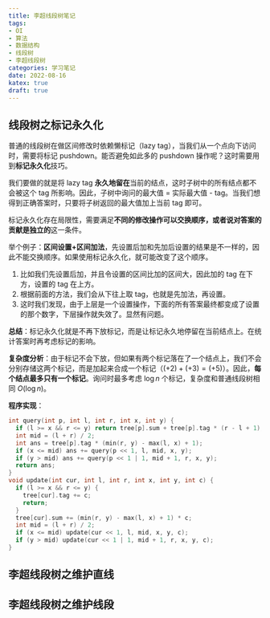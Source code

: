 ```yaml
---
title: 李超线段树笔记
tags:
- OI
- 算法
- 数据结构
- 线段树
- 李超线段树
categories: 学习笔记
date: 2022-08-16
katex: true
draft: true
---
```


## 线段树之标记永久化

普通的线段树在做区间修改时依赖懒标记（lazy tag），当我们从一个点向下访问时，需要将标记 pushdown。能否避免如此多的 pushdown 操作呢？这时需要用到**标记永久化**技巧。

我们要做的就是将 lazy tag **永久地留在**当前的结点，这时子树中的所有结点都不会被这个 tag 所影响。因此，子树中询问的最大值 = 实际最大值 - tag。当我们想得到正确答案时，只要将子树返回的最大值加上当前 tag 即可。

标记永久化存在局限性，需要满足**不同的修改操作可以交换顺序，或者说对答案的贡献是独立的**这一条件。

举个例子：**区间设置+区间加法**，先设置后加和先加后设置的结果是不一样的，因此不能交换顺序。如果使用标记永久化，就可能改变了这个顺序。

1. 比如我们先设置后加，并且令设置的区间比加的区间大，因此加的 tag 在下方，设置的 tag 在上方。
2. 根据前面的方法，我们会从下往上取 tag，也就是先加法，再设置。
3. 这时我们发现，由于上层是一个设置操作，下面的所有答案最终都变成了设置的那个数字，下层操作就失效了。显然有问题。

**总结**：标记永久化就是不再下放标记，而是让标记永久地停留在当前结点上。在统计答案时再考虑标记的影响。

**复杂度分析**：由于标记不会下放，但如果有两个标记落在了一个结点上，我们不会分别存储这两个标记，而是加起来合成一个标记（$(+2) + (+3) = (+5)$）。因此，**每个结点最多只有一个标记**。询问时最多考虑 $\log n$ 个标记，复杂度和普通线段树相同 $O(\log n)$。

**程序实现**：

```cpp
int query(int p, int l, int r, int x, int y) {
  if (l >= x && r <= y) return tree[p].sum + tree[p].tag * (r - l + 1);
  int mid = (l + r) / 2;
  int ans = tree[p].tag * (min(r, y) - max(l, x) + 1);
  if (x <= mid) ans += query(p << 1, l, mid, x, y);
  if (y > mid) ans += query(p << 1 | 1, mid + 1, r, x, y);
  return ans;
}
void update(int cur, int l, int r, int x, int y, int c) {
  if (l >= x && r <= y) {
    tree[cur].tag += c;
    return;
  }
  tree[cur].sum += (min(r, y) - max(l, x) + 1) * c;
  int mid = (l + r) / 2;
  if (x <= mid) update(cur << 1, l, mid, x, y, c);
  if (y > mid) update(cur << 1 | 1, mid + 1, r, x, y, c);
}
```

## 李超线段树之维护直线

## 李超线段树之维护线段
